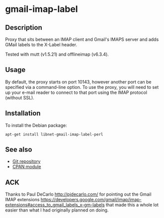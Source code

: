 # gmail-imap-label

## Description

Proxy that sits between an IMAP client and Gmail's IMAPS server and adds GMail
labels to the X-Label header.

Tested with mutt (v1.5.21) and offlineimap (v6.3.4).

## Usage

By default, the proxy starts on port 10143, however another port can be
specified via a command-line option. To use the proxy, you will need to set up
your e-mail reader to connect to that port using the IMAP protocol (without
SSL).

## Installation

To install the Debian package:

```
apt-get install libnet-gmail-imap-label-perl
```

## See also

* [Git repository](https://github.com/zmughal/gmail-imap-label)
* [CPAN module](http://p3rl.org/Net::Gmail::IMAP::Label)

## ACK

Thanks to Paul DeCarlo <http://pjdecarlo.com/> for pointing out the
Gmail IMAP extensions <https://developers.google.com/gmail/imap/imap-extensions#access_to_gmail_labels_x-gm-labels>
that made this a whole lot easier than what I had originally planned on doing.
